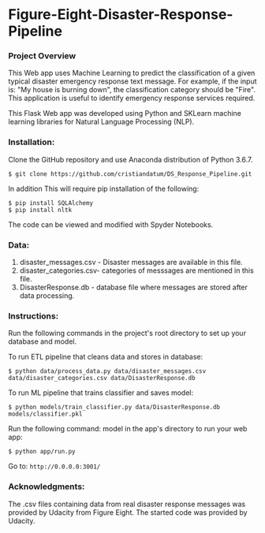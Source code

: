 # Figure-Eight-Disaster-Response-Pipeline
### Project Overview

This Web app uses Machine Learning to predict the classification of a given typical disaster emergency response text message. For example, if the input is: "My house is burning down", the classification category should be "Fire". This application is useful to identify emergency response services required.

This Flask Web app was developed using Python and SKLearn machine learning libraries for Natural Language Processing (NLP).

### Installation: 
Clone the GitHub repository and use Anaconda distribution of Python 3.6.7.

    $ git clone https://github.com/cristiandatum/DS_Response_Pipeline.git

In addition This will require pip installation of the following:

    $ pip install SQLAlchemy
    $ pip install nltk

The code can be viewed and modified with Spyder Notebooks.

### Data:
1. disaster_messages.csv - Disaster messages are available in this file.
2. disaster_categories.csv- categories of messsages are mentioned in this file.
3. DisasterResponse.db - database file where messages are stored after data processing.


### Instructions:

Run the following commands in the project's root directory to set up your database and model.

To run ETL pipeline that cleans data and stores in database:

    $ python data/process_data.py data/disaster_messages.csv data/disaster_categories.csv data/DisasterResponse.db

To run ML pipeline that trains classifier and saves model:

    $ python models/train_classifier.py data/DisasterResponse.db models/classifier.pkl

Run the following command: model in the app's directory to run your web app: 

    $ python app/run.py
    
 Go to: `http://0.0.0.0:3001/`




### Acknowledgments:
The .csv files containing data from real disaster response messages was provided by Udacity from Figure Eight.
The started code was provided by Udacity.
